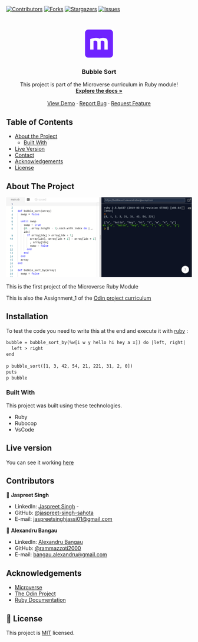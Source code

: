 <!--
*** Thanks for checking out this README Template. If you have a suggestion that would
*** make this better, please fork the repo and create a pull request or simply open
*** an issue with the tag "enhancement".
*** Thanks again! Now go create something AMAZING! :D
-->

<!-- PROJECT SHIELDS -->
<!--
*** I'm using markdown "reference style" links for readability.
*** Reference links are enclosed in brackets [ ] instead of parentheses ( ).
*** See the bottom of this document for the declaration of the reference variables
*** for contributors-url, forks-url, etc. This is an optional, concise syntax you may use.
*** https://www.markdownguide.org/basic-syntax/#reference-style-links
-->
[![Contributors][contributors-shield]][contributors-url]
[![Forks][forks-shield]][forks-url]
[![Stargazers][stars-shield]][stars-url]
[![Issues][issues-shield]][issues-url]

<!-- PROJECT LOGO -->
<br />
<p align="center">
  <a href="https://github.com/rammazzoti2000/Advanced-Building-Blocks---Bubble-Sort">
    <img src="images/microverse.png" alt="Logo" width="80" height="80">
  </a>

  <h3 align="center">Bubble Sort</h3>

  <p align="center">
    This project is part of the Microverse curriculum in Ruby module!
    <br />
    <a href="https://github.com/rammazzoti2000/
Advanced-Building-Blocks---Bubble-Sort"><strong>Explore the docs »</strong></a>
    <br />
    <br />
    <a href="https://repl.it/@AlexandruBangau/bubblesort">View Demo</a>
    ·
    <a href="https://github.com/rammazzoti2000/Advanced-Building-Blocks---Bubble-Sort/issues">Report Bug</a>
    ·
    <a href="https://github.com/rammazzoti2000/Advanced-Building-Blocks---Bubble-Sort/issues">Request Feature</a>
  </p>
</p>

<!-- TABLE OF CONTENTS -->
## Table of Contents

* [About the Project](#about-the-project)
  * [Built With](#built-with)
* [Live Version](#live-version)
* [Contact](#contact)
* [Acknowledgements](#acknowledgements)
* [License](#license)

<!-- ABOUT THE PROJECT -->
## About The Project

[![Product Name Screen Shot][product-screenshot]](https://repl.it/@AlexandruBangau/bubblesort)

This is the first project of the Microverse Ruby Module

This is also the Assignment_1 of the [Odin project curriculum](https://www.theodinproject.com/courses/ruby-programming/lessons/advanced-building-blocks)

<!-- ABOUT THE PROJECT -->
## Installation

To test the code you need to write this at the end and execute it with [ruby](https://repl.it) : 

```
bubble = bubble_sort_by(%w[i w y hello hi hey a x]) do |left, right|
  left > right
end

p bubble_sort([1, 3, 42, 54, 21, 221, 31, 2, 0])
puts
p bubble

```

### Built With
This project was built using these technologies.
* Ruby
* Rubocop
* VsCode

<!-- LIVE VERSION -->
## Live version

You can see it working [here](https://repl.it/@AlexandruBangau/bubblesort)

<!-- CONTACT -->
## Contributors

👤 **Jaspreet Singh** 
    
- LinkedIn: [Jaspreet Singh](https://www.linkedin.com/in/jaspreet-singh-a28286146/) - 
- GitHub: [@jaspreet-singh-sahota](https://github.com/jaspreet-singh-sahota)
- E-mail: jaspreetsinghjassi01@gmail.com

👤 **Alexandru Bangau**

- LinkedIn: [Alexandru Bangau](https://www.linkedin.com/in/alexandru-bangau/)
- GitHub: [@rammazzoti2000](https://github.com/rammazzoti2000)
- E-mail: bangau.alexandru@gmail.com


<!-- ACKNOWLEDGEMENTS -->
## Acknowledgements
* [Microverse](https://www.microverse.org/)
* [The Odin Project](https://www.theodinproject.com/)
* [Ruby Documentation](https://www.ruby-lang.org/en/documentation/)

<!-- MARKDOWN LINKS & IMAGES -->
<!-- https://www.markdownguide.org/basic-syntax/#reference-style-links -->
[contributors-shield]: https://img.shields.io/github/contributors/rammazzoti2000/Advanced-Building-Blocks---Bubble-Sort.svg?style=flat-square
[contributors-url]: https://github.com/rammazzoti2000/Advanced-Building-Blocks---Bubble-Sort/graphs/contributors
[forks-shield]: https://img.shields.io/github/forks/rammazzoti2000/Advanced-Building-Blocks---Bubble-Sort.svg?style=flat-square
[forks-url]: https://github.com/rammazzoti2000/Advanced-Building-Blocks---Bubble-Sort/network/members
[stars-shield]: https://img.shields.io/github/stars/rammazzoti2000/Advanced-Building-Blocks---Bubble-Sort.svg?style=flat-square
[stars-url]: https://github.com/rammazzoti2000/Advanced-Building-Blocks---Bubble-Sort/stargazers
[issues-shield]: https://img.shields.io/github/issues/rammazzoti2000/Advanced-Building-Blocks---Bubble-Sort.svg?style=flat-square
[issues-url]: https://github.com/rammazzoti2000/Advanced-Building-Blocks---Bubble-Sort/issues
[product-screenshot]: images/bubble_sort.png

## 📝 License

This project is [MIT](https://opensource.org/licenses/MIT) licensed.